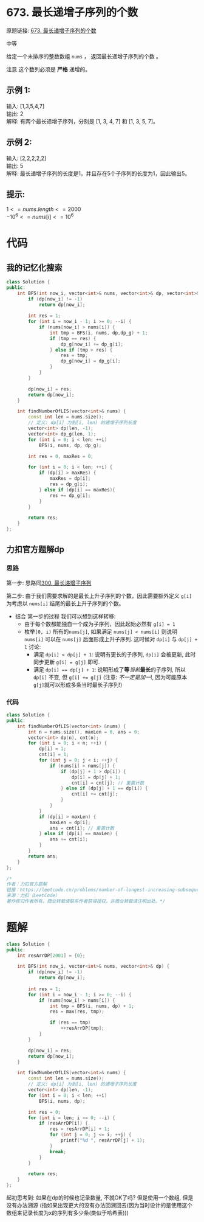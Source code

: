 # 673. 最长递增子序列的个数

原题链接:  [673. 最长递增子序列的个数](https://leetcode.cn/problems/number-of-longest-increasing-subsequence/description/)

中等

给定一个未排序的整数数组 `nums` ， 返回最长递增子序列的个数 。

注意 这个数列必须是 **严格** 递增的。

 

## 示例 1:

输入: [1,3,5,4,7]<br>
输出: 2<br>
解释: 有两个最长递增子序列，分别是 [1, 3, 4, 7] 和 [1, 3, 5, 7]。
## 示例 2:

输入: [2,2,2,2,2]<br>
输出: 5<br>
解释: 最长递增子序列的长度是1，并且存在5个子序列的长度为1，因此输出5。
 

## 提示: 

$1 <= nums.length <= 2000$<br>
$-10^6 <= nums[i] <= 10^6$

# 代码

## 我的记忆化搜索

```C++
class Solution {
public:
    int BFS(int now_i, vector<int>& nums, vector<int>& dp, vector<int>& dp_g) {
        if (dp[now_i] != -1)
            return dp[now_i];
        
        int res = 1;
        for (int i = now_i - 1; i >= 0; --i) {
            if (nums[now_i] > nums[i]) {
                int tmp = BFS(i, nums, dp,dp_g) + 1;
                if (tmp == res) {
                    dp_g[now_i] += dp_g[i];
                } else if (tmp > res) {
                    res = tmp;
                    dp_g[now_i] = dp_g[i];
                }
            }
        }

        dp[now_i] = res;
        return dp[now_i];
    }

    int findNumberOfLIS(vector<int>& nums) {
        const int len = nums.size();
        // 定义: dp[i] 为到[i, len) 的递增子序列长度
        vector<int> dp(len, -1);
        vector<int> dp_g(len, 1);
        for (int i = 0; i < len; ++i)
            BFS(i, nums, dp, dp_g);

        int res = 0, maxRes = 0;

        for (int i = 0; i < len; ++i) {
            if (dp[i] > maxRes) {
                maxRes = dp[i];
                res = dp_g[i];
            } else if (dp[i] == maxRes){
                res += dp_g[i];
            }
        }

        return res;
    }
};
```

## 力扣官方题解dp

### 思路

第一步: 思路同[300. 最长递增子序列](../005-最长递增子序列/index.md)

第二步: 由于我们需要求解的是最长上升子序列的个数，因此需要额外定义 `g[i]` 为考虑以 `nums[i]` 结尾的最长上升子序列的个数。

- 结合 第一步的过程 我们可以想到这样转移:
    - 由于每个数都能独自一个成为子序列，因此起始必然有 `g[i] = 1`
    - 枚举`[0, i)` 所有的`nums[j]`, 如果满足 `nums[j] < nums[i]` 则说明 `nums[i]` 可以在 `nums[j]` 后面形成上升子序列. 这时候对 `dp[i]` 与 `dp[j] + 1` 讨论:
        - 满足 `dp[i] < dp[j] + 1`: 说明有更长的子序列, `dp[i]` 会被更新, 此时同步更新 `g[i] = g[j]` 即可.
        - 满足 `dp[i] == dp[j] + 1`: 说明形成了**等***当前***最长**的子序列, 所以 `dp[i]` 不变, 但 `g[i] += g[j]` (注意: *不一定是加一*!, 因为可能原本`g[j]`就可以形成多条当时最长子序列!)

### 代码
```C++
class Solution {
public:
    int findNumberOfLIS(vector<int> &nums) {
        int n = nums.size(), maxLen = 0, ans = 0;
        vector<int> dp(n), cnt(n);
        for (int i = 0; i < n; ++i) {
            dp[i] = 1;
            cnt[i] = 1;
            for (int j = 0; j < i; ++j) {
                if (nums[i] > nums[j]) {
                    if (dp[j] + 1 > dp[i]) {
                        dp[i] = dp[j] + 1;
                        cnt[i] = cnt[j]; // 重置计数
                    } else if (dp[j] + 1 == dp[i]) {
                        cnt[i] += cnt[j];
                    }
                }
            }
            if (dp[i] > maxLen) {
                maxLen = dp[i];
                ans = cnt[i]; // 重置计数
            } else if (dp[i] == maxLen) {
                ans += cnt[i];
            }
        }
        return ans;
    }
};

/*
作者：力扣官方题解
链接：https://leetcode.cn/problems/number-of-longest-increasing-subsequence/solutions/1007075/zui-chang-di-zeng-zi-xu-lie-de-ge-shu-by-w12f/
来源：力扣（LeetCode）
著作权归作者所有。商业转载请联系作者获得授权，非商业转载请注明出处。*/
```


# 题解

```C++
class Solution {
public:
    int resArrDP[2001] = {0};

    int BFS(int now_i, vector<int>& nums, vector<int>& dp) {
        if (dp[now_i] != -1)
            return dp[now_i];
        
        int res = 1;
        for (int i = now_i - 1; i >= 0; --i) {
            if (nums[now_i] > nums[i]) {
                int tmp = BFS(i, nums, dp) + 1;
                res = max(res, tmp);

                if (res == tmp)
                    ++resArrDP[tmp];
            }
        }

        dp[now_i] = res;
        return dp[now_i];
    }

    int findNumberOfLIS(vector<int>& nums) {
        const int len = nums.size();
        // 定义: dp[i] 为到[i, len) 的递增子序列长度
        vector<int> dp(len, -1);
        for (int i = 0; i < len; ++i)
            BFS(i, nums, dp);

        int res = 0;
        for (int i = len; i >= 0; --i) {
            if (resArrDP[i]) {
                res = resArrDP[i] + 1;
                for (int j = 0; j <= i; ++j) {
                    printf("%d ", resArrDP[j] + 1);
                }
                break;
            }
        }

        return res;
    }
};
```
起初思考到: 如果在dp的时候也记录数量, 不就OK了吗?
但是使用一个数组, 但是没有办法溯源 (指如果出现更大的没有办法回溯回去(因为当时设计的是使用这个数组来记录长度为x的序列有多少条(类似于哈希表)))